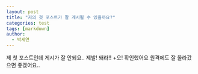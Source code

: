 ```yaml
---
layout: post
title: "저의 첫 포스트가 잘 게시될 수 있을까요?"
categories: test
tags: [markdown]
author:
  - 박세연
---
```


제 첫 포스트인데 게시가 잘 안되요.. 제발! 돼라!!
+오! 확인했어요 원격에도 잘 올라갔으면 좋겠어요..


